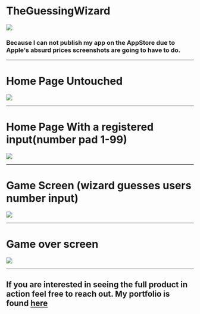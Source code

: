 # TheGuessingWizard


![](https://raw.githubusercontent.com/MichaelBaynon/TheGuessingWizard/master/imgsForReadMe/magicianReadMe.png)

### Because I can not publish my app on the AppStore due to Apple's absurd prices screenshots are going to have to do.

----------------------------------------------------------------------------------------------------------------------



# Home Page Untouched

![](https://raw.githubusercontent.com/MichaelBaynon/TheGuessingWizard/master/imgsForReadMe/IMG-0904.JPG)

----------------------------------------------------------------------------------------------------------------------

# Home Page With a registered input(number pad 1-99)

![](https://raw.githubusercontent.com/MichaelBaynon/TheGuessingWizard/master/imgsForReadMe/IMG-0905.JPG)

----------------------------------------------------------------------------------------------------------------------

# Game Screen (wizard guesses users number input)

![](https://raw.githubusercontent.com/MichaelBaynon/TheGuessingWizard/master/imgsForReadMe/IMG-0906.JPG)

----------------------------------------------------------------------------------------------------------------------

# Game over screen

![](https://raw.githubusercontent.com/MichaelBaynon/TheGuessingWizard/master/imgsForReadMe/IMG-0907.JPG)

----------------------------------------------------------------------------------------------------------------------

## If you are interested in seeing the full product in action feel free to reach out. My portfolio is found [here](https://michaelbaynon.netlify.com/)
